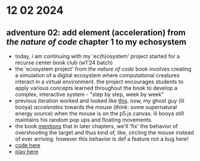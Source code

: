 # 12 02 2024

## adventure 02: add element (acceleration) from _the nature of code_ chapter 1 to my echosystem

- today, i am continuing with my 'ec(h)osystem' project started for a recurse center book club (w1'24 batch)
- the 'ecosystem project' from _the nature of code_ book involves creating a simulation of a digital ecosystem where computational creatures interact in a virtual environment. the project encourages students to apply various concepts learned throughout the book to develop a complex, interactive system - "step by step, week by week"
- previous iteration worked and looked like [this](https://htmlpreview.github.io/?https://github.com/iconix/rc-natureofcode/blob/4bbeabf3186f5e917fc9ea2bf48e2e943da31068/echosystem/index.html). now, my ghost guy (lil booya) _accelerates_ towards the mouse (think: some supernatural energy source) when the mouse is on the p5.js canvas. lil booya still maintains his random pop ups and floating movements.
- the book [mentions](https://natureofcode.com/vectors/#example-110-accelerating-toward-the-mouse) that in later chapters, we'll 'fix' the behavior of overshooting the target and thus kind of, like, circling the mouse instead of ever arriving. however this behavior is def a feature not a bug here!
- [code here](https://github.com/iconix/rc-natureofcode/tree/bb215f9b3e64958e393d4d59b81d4b56bffe3bee/echosystem)
- [play here](https://htmlpreview.github.io/?https://github.com/iconix/rc-natureofcode/blob/bb215f9b3e64958e393d4d59b81d4b56bffe3bee/echosystem/index.html)
